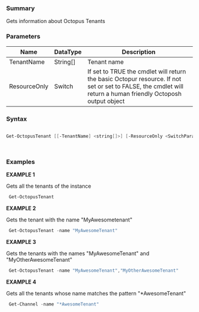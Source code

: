 ﻿### Summary

Gets information about Octopus Tenants
### Parameters
| Name | DataType          | Description |
| ------------- | ----------- | ----------- |
| TenantName | String[] |  Tenant name     |
| ResourceOnly | Switch |  If set to TRUE the cmdlet will return the basic Octopur resource. If not set or set to FALSE, the cmdlet will return a  human friendly Octoposh output object     |

### Syntax
``` powershell

Get-OctopusTenant [[-TenantName] <string[]>] [-ResourceOnly <SwitchParameter>] [<CommonParameters>]




``` 

### Examples 

**EXAMPLE 1**

Gets all the tenants of the instance

``` powershell 
 Get-OctopusTenant
``` 

**EXAMPLE 2**

Gets the tenant with the name "MyAwesometenant"

``` powershell 
 Get-OctopusTenant -name "MyAwesomeTenant"
``` 

**EXAMPLE 3**

Gets the tenants with the names "MyAwesomeTenant" and "MyOtherAwesomeTenant"

``` powershell 
 Get-OctopusTenant -name "MyAwesomeTenant","MyOtherAwesomeTenant"
``` 

**EXAMPLE 4**

Gets all the tenants whose name matches the pattern "*AwesomeTenant"

``` powershell 
 Get-Channel -name "*AwesomeTenant"
``` 

